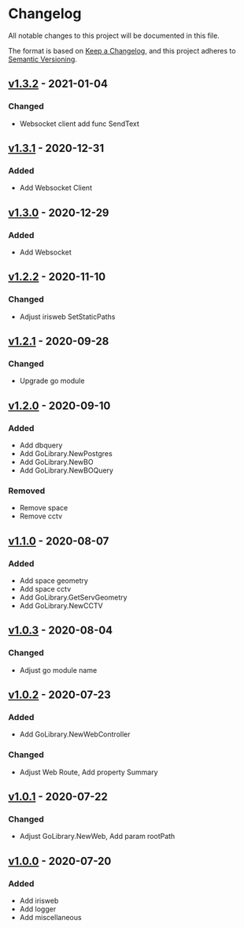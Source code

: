 # Changelog

All notable changes to this project will be documented in this file.

The format is based on [Keep a Changelog](https://keepachangelog.com/en/1.0.0/),
and this project adheres to [Semantic Versioning](https://semver.org/spec/v2.0.0.html).

## [v1.3.2] - 2021-01-04

### Changed

- Websocket client add func SendText

## [v1.3.1] - 2020-12-31

### Added

- Add Websocket Client

## [v1.3.0] - 2020-12-29

### Added

- Add Websocket

## [v1.2.2] - 2020-11-10

### Changed

- Adjust irisweb SetStaticPaths

## [v1.2.1] - 2020-09-28

### Changed

- Upgrade go module

## [v1.2.0] - 2020-09-10

### Added

- Add dbquery
- Add GoLibrary.NewPostgres
- Add GoLibrary.NewBO
- Add GoLibrary.NewBOQuery

### Removed

- Remove space
- Remove cctv

## [v1.1.0] - 2020-08-07

### Added

- Add space geometry
- Add space cctv
- Add GoLibrary.GetServGeometry
- Add GoLibrary.NewCCTV

## [v1.0.3] - 2020-08-04

### Changed

- Adjust go module name

## [v1.0.2] - 2020-07-23

### Added

- Add GoLibrary.NewWebController

### Changed

- Adjust Web Route, Add property Summary

## [v1.0.1] - 2020-07-22

### Changed

- Adjust GoLibrary.NewWeb, Add param rootPath

## [v1.0.0] - 2020-07-20

### Added

- Add irisweb
- Add logger
- Add miscellaneous

[v1.3.2]: https://github.com/bigobject-inc/golib/archive/v1.3.2.zip
[v1.3.1]: https://github.com/bigobject-inc/golib/archive/v1.3.1.zip
[v1.3.0]: https://github.com/bigobject-inc/golib/archive/v1.3.0.zip
[v1.2.2]: https://github.com/bigobject-inc/golib/archive/v1.2.2.zip
[v1.2.1]: https://github.com/bigobject-inc/golib/archive/v1.2.1.zip
[v1.2.0]: https://github.com/bigobject-inc/golib/archive/v1.2.0.zip
[v1.1.0]: https://github.com/bigobject-inc/golib/archive/v1.1.0.zip
[v1.0.3]: https://github.com/bigobject-inc/golib/archive/v1.0.3.zip
[v1.0.2]: https://github.com/bigobject-inc/golib/archive/v1.0.2.zip
[v1.0.1]: https://github.com/bigobject-inc/golib/archive/v1.0.1.zip
[v1.0.0]: https://github.com/bigobject-inc/golib/archive/v1.0.0.zip
